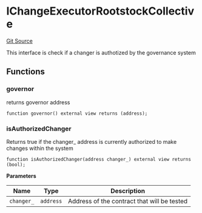 # IChangeExecutorRootstockCollective

[Git Source](https://github.com/RootstockCollective/collective-rewards-sc/blob/8bd29e5db4bf3fe742eaa77d7d0078590ca8f07f/src/interfaces/IChangeExecutorRootstockCollective.sol)

This interface is check if a changer is authotized by the governance system

## Functions

### governor

returns governor address

```solidity
function governor() external view returns (address);
```

### isAuthorizedChanger

Returns true if the changer\_ address is currently authorized to make changes within the system

```solidity
function isAuthorizedChanger(address changer_) external view returns (bool);
```

**Parameters**

| Name       | Type      | Description                                 |
| ---------- | --------- | ------------------------------------------- |
| `changer_` | `address` | Address of the contract that will be tested |
